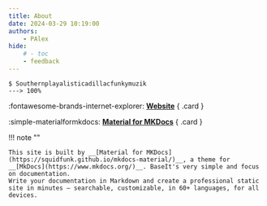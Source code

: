 ```yaml
---
title: About 
date: 2024-03-29 10:19:00
authors:
    - PAlex
hide:
    # - toc
    - feedback
---
```

<!-- termynal: {title: Music Loading...} -->

```
$ Southernplayalisticadillacfunkymuzik
---> 100%
```

<div class="grid" markdown>

:fontawesome-brands-internet-explorer: __[Website](https://al666ex.pages.dev/)__
{ .card }

:simple-materialformkdocs: __[Material for MKDocs](https://squidfunk.github.io/mkdocs-material/)__
{ .card }
</div>


!!! note ""

    This site is built by __[Material for MKDocs](https://squidfunk.github.io/mkdocs-material/)__, a theme for __[MkDocs](https://www.mkdocs.org/)__. BaseIt's very simple and focus on documentation.
    Write your documentation in Markdown and create a professional static site in minutes – searchable, customizable, in 60+ languages, for all devices.






